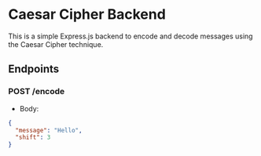 # Caesar Cipher Backend

This is a simple Express.js backend to encode and decode messages using the Caesar Cipher technique.

## Endpoints

### POST /encode
- Body:
```json
{
  "message": "Hello",
  "shift": 3
}


